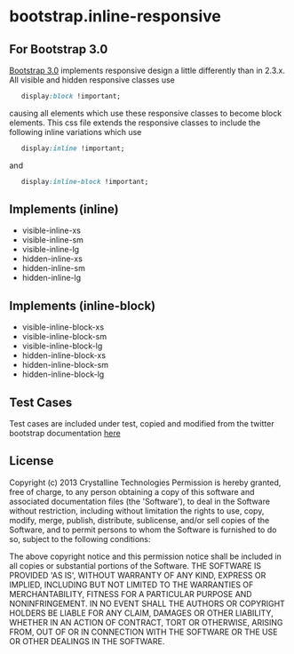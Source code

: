 bootstrap.inline-responsive
=========

For Bootstrap 3.0
------------------
<a href='https://github.com/twbs/bootstrap'>Bootstrap 3.0</a> implements responsive design a little differently than in 2.3.x.  All visible and hidden responsive classes use 

```css
   display:block !important;
```

causing all elements which use these responsive classes to become block elements.  This css file extends the responsive classes to include the following inline variations which use

```css
   display:inline !important;
```

and

```css
   display:inline-block !important;
```

Implements (inline)
--------------

+	visible-inline-xs
+	visible-inline-sm
+	visible-inline-lg
+	hidden-inline-xs
+	hidden-inline-sm
+	hidden-inline-lg

Implements (inline-block)
--------------

+	visible-inline-block-xs
+	visible-inline-block-sm
+	visible-inline-block-lg
+	hidden-inline-block-xs
+	hidden-inline-block-sm
+	hidden-inline-block-lg


Test Cases
--------------
Test cases are included under test, copied and modified from the twitter bootstrap documentation <a href='http://getbootstrap.com/'>here</a>

License
--------------

Copyright (c) 2013 Crystalline Technologies
 Permission is hereby granted, free of charge, to any person obtaining a copy of this software and associated documentation files (the 'Software'), to deal in the Software without restriction, including without limitation the rights to use, copy, modify, merge, publish, distribute, sublicense,  and/or sell copies of the Software, and to permit persons to whom the Software is furnished to do so, subject to the following conditions:

The above copyright notice and this permission notice shall be included in all copies or substantial portions of the Software.
THE SOFTWARE IS PROVIDED 'AS IS', WITHOUT WARRANTY OF ANY KIND, EXPRESS OR IMPLIED, INCLUDING BUT NOT LIMITED TO THE WARRANTIES OF MERCHANTABILITY, FITNESS FOR A PARTICULAR PURPOSE AND NONINFRINGEMENT. IN NO EVENT SHALL THE AUTHORS OR COPYRIGHT HOLDERS BE LIABLE FOR ANY CLAIM, DAMAGES OR OTHER LIABILITY, WHETHER IN AN ACTION OF CONTRACT, TORT OR OTHERWISE, ARISING FROM, OUT OF OR IN CONNECTION WITH THE SOFTWARE OR THE USE OR OTHER DEALINGS IN THE SOFTWARE.


